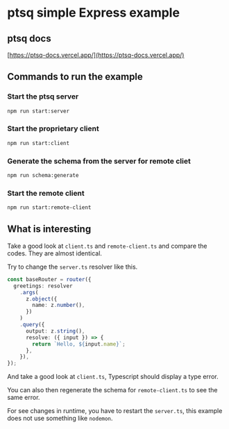 # ptsq simple Express example

## ptsq docs

[https://ptsq-docs.vercel.app/](https://ptsq-docs.vercel.app/)

## Commands to run the example

### Start the ptsq server

```bash
npm run start:server
```

### Start the proprietary client

```bash
npm run start:client
```

### Generate the schema from the server for remote cliet

```bash
npm run schema:generate
```

### Start the remote client

```bash
npm run start:remote-client
```

## What is interesting

Take a good look at `client.ts` and `remote-client.ts` and compare the codes. They are almost identical.

Try to change the `server.ts` resolver like this.

```ts
const baseRouter = router({
  greetings: resolver
    .args(
      z.object({
        name: z.number(),
      })
    )
    .query({
      output: z.string(),
      resolve: ({ input }) => {
        return `Hello, ${input.name}`;
      },
    }),
});
```

And take a good look at `client.ts`, Typescript should display a type error.

You can also then regenerate the schema for `remote-client.ts` to see the same error.

For see changes in runtime, you have to restart the `server.ts`, this example does not use something like `nodemon`.

